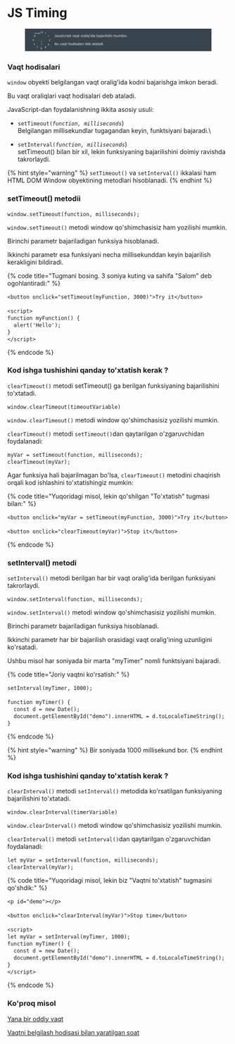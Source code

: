 # JS Timing

<figure><img src="../../.gitbook/assets/image (61).png" alt=""><figcaption></figcaption></figure>

### Vaqt hodisalari

`window` obyekti belgilangan vaqt oralig'ida kodni bajarishga imkon beradi.

Bu vaqt oraliqlari vaqt hodisalari deb ataladi.

JavaScript-dan foydalanishning ikkita asosiy usuli:

* `setTimeout(`_`function, milliseconds`_)\
  Belgilangan millisekundlar tugagandan keyin, funktsiyani bajaradi.\

* `setInterval(`_`function, milliseconds`_)\
  setTimeout() bilan bir xil, lekin funksiyaning bajarilishini doimiy ravishda takrorlaydi.

{% hint style="warning" %}
`setTimeout()` va `setInterval()` ikkalasi ham HTML DOM Window obyektining metodlari hisoblanadi.
{% endhint %}

### setTimeout() metodii

```
window.setTimeout(function, milliseconds);
```

`window.setTimeout()` metodi window qo'shimchasisiz ham yozilishi mumkin.

Birinchi parametr bajariladigan funksiya hisoblanadi.

Ikkinchi parametr esa funksiyani necha millisekunddan keyin bajarilish kerakligini bildiradi.

{% code title="Tugmani bosing. 3 soniya kuting va sahifa "Salom" deb ogohlantiradi:" %}
```
<button onclick="setTimeout(myFunction, 3000)">Try it</button>

<script>
function myFunction() {
  alert('Hello');
}
</script>
```
{% endcode %}

### Kod ishga tushishini qanday to'xtatish kerak ?

`clearTimeout()` metodi setTimeout() ga berilgan funksiyaning bajarilishini to'xtatadi.

```
window.clearTimeout(timeoutVariable)
```

`window.clearTimeout()` metodi window qo'shimchasisiz yozilishi mumkin.

`clearTimeout()` metodi `setTimeout()`dan qaytarilgan o'zgaruvchidan foydalanadi:

```
myVar = setTimeout(function, milliseconds);
clearTimeout(myVar);
```

Agar funksiya hali bajarilmagan bo'lsa, `clearTimeout()` metodini chaqirish orqali kod ishlashini to'xtatishingiz mumkin:

{% code title="Yuqoridagi misol, lekin qo'shilgan "To'xtatish" tugmasi bilan:" %}
```
<button onclick="myVar = setTimeout(myFunction, 3000)">Try it</button>

<button onclick="clearTimeout(myVar)">Stop it</button>
```
{% endcode %}

### setInterval() metodi

`setInterval()` metodi berilgan  har bir vaqt oralig'ida berilgan funksiyani takrorlaydi.

```
window.setInterval(function, milliseconds);
```

`window.setInterval()` metodi window qo'shimchasisiz yozilishi mumkin.

Birinchi parametr bajariladigan funksiya hisoblanadi.

Ikkinchi parametr har bir bajarilish orasidagi vaqt oralig'ining uzunligini ko'rsatadi.

Ushbu misol har soniyada bir marta "myTimer" nomli funktsiyani bajaradi.

{% code title="Joriy vaqtni ko'rsatish:" %}
```
setInterval(myTimer, 1000);

function myTimer() {
  const d = new Date();
  document.getElementById("demo").innerHTML = d.toLocaleTimeString();
}
```
{% endcode %}

{% hint style="warning" %}
Bir soniyada 1000 millisekund bor.
{% endhint %}

### Kod ishga tushishini qanday to'xtatish kerak ?

`clearInterval()` metodi `setInterval()` metodida ko'rsatilgan funksiyaning bajarilishini to'xtatadi.

```
window.clearInterval(timerVariable)
```

`window.clearInterval()` metodi window qo'shimchasisiz yozilishi mumkin.

`clearInterval()` metodi `setInterval()`dan qaytarilgan o'zgaruvchidan foydalanadi:

```
let myVar = setInterval(function, milliseconds);
clearInterval(myVar);
```

{% code title="Yuqoridagi misol, lekin biz "Vaqtni to'xtatish" tugmasini qo'shdik:" %}
```
<p id="demo"></p>

<button onclick="clearInterval(myVar)">Stop time</button>

<script>
let myVar = setInterval(myTimer, 1000);
function myTimer() {
  const d = new Date();
  document.getElementById("demo").innerHTML = d.toLocaleTimeString();
}
</script>
```
{% endcode %}

### Ko'proq misol

[Yana bir oddiy vaqt](https://www-w3schools-com.translate.goog/js/tryit.asp?filename=tryjs\_timing2&\_x\_tr\_sl=ru&\_x\_tr\_tl=uz&\_x\_tr\_hl=en&\_x\_tr\_pto=wapp)

[Vaqtni belgilash hodisasi bilan yaratilgan soat](https://www-w3schools-com.translate.goog/js/tryit.asp?filename=tryjs\_timing\_clock&\_x\_tr\_sl=ru&\_x\_tr\_tl=uz&\_x\_tr\_hl=en&\_x\_tr\_pto=wapp)
